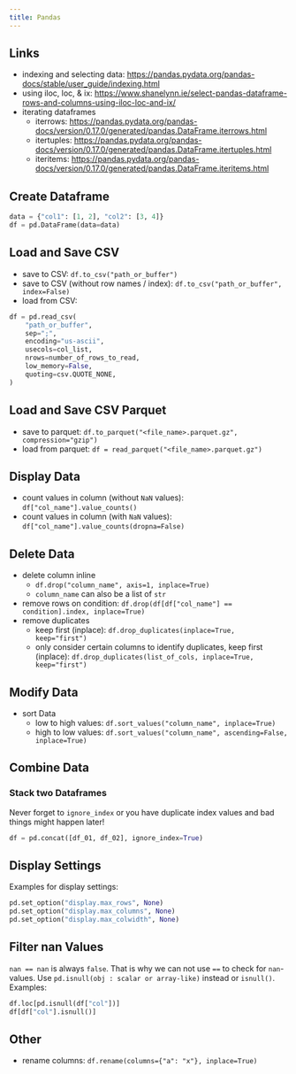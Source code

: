 ```yaml
---
title: Pandas
---
```


## Links
- indexing and selecting data: <https://pandas.pydata.org/pandas-docs/stable/user_guide/indexing.html>
- using iloc, loc, & ix: <https://www.shanelynn.ie/select-pandas-dataframe-rows-and-columns-using-iloc-loc-and-ix/>
- iterating dataframes
  - iterrows: <https://pandas.pydata.org/pandas-docs/version/0.17.0/generated/pandas.DataFrame.iterrows.html>
  - itertuples: <https://pandas.pydata.org/pandas-docs/version/0.17.0/generated/pandas.DataFrame.itertuples.html>
  - iteritems: <https://pandas.pydata.org/pandas-docs/version/0.17.0/generated/pandas.DataFrame.iteritems.html>


## Create Dataframe
```python
data = {"col1": [1, 2], "col2": [3, 4]}
df = pd.DataFrame(data=data)
```

## Load and Save CSV
- save to CSV: `df.to_csv("path_or_buffer")`
- save to CSV (without row names / index): `df.to_csv("path_or_buffer", index=False)`
- load from CSV:
```python
df = pd.read_csv(
    "path_or_buffer",
    sep=";",
    encoding="us-ascii",
    usecols=col_list,
    nrows=number_of_rows_to_read,
    low_memory=False,
    quoting=csv.QUOTE_NONE,
)
```

## Load and Save CSV Parquet
- save to parquet: `df.to_parquet("<file_name>.parquet.gz", compression="gzip")`
- load from parquet: `df = read_parquet("<file_name>.parquet.gz")`

## Display Data
- count values in column (without `NaN` values): `df["col_name"].value_counts()`
- count values in column (with `NaN` values): `df["col_name"].value_counts(dropna=False)`

## Delete Data
- delete column inline
  - `df.drop("column_name", axis=1, inplace=True)`
  - `column_name` can also be a list of `str`
- remove rows on condition: `df.drop(df[df["col_name"] == condition].index, inplace=True)`
- remove duplicates
  - keep first (inplace): `df.drop_duplicates(inplace=True, keep="first")`
  - only consider certain columns to identify duplicates, keep first (inplace): `df.drop_duplicates(list_of_cols, inplace=True, keep="first")`

## Modify Data
- sort Data
  - low to high values: `df.sort_values("column_name", inplace=True)`
  - high to low values: `df.sort_values("column_name", ascending=False, inplace=True)`

## Combine Data

### Stack two Dataframes
Never forget to `ignore_index` or you have duplicate index values and
bad things might happen later!
```python
df = pd.concat([df_01, df_02], ignore_index=True)
```

## Display Settings
Examples for display settings:
```python
pd.set_option("display.max_rows", None)
pd.set_option("display.max_columns", None)
pd.set_option("display.max_colwidth", None)
```

## Filter nan Values
`nan == nan` is always `false`. That is why we can not use `==` to
check for `nan`-values. Use `pd.isnull(obj : scalar or array-like)`
instead or `isnull()`. Examples:
```python
df.loc[pd.isnull(df["col"])]
df[df["col"].isnull()]
```

## Other
- rename columns: `df.rename(columns={"a": "x"}, inplace=True)`
